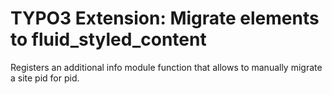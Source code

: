 # TYPO3 Extension: Migrate elements to fluid_styled_content

Registers an additional info module function that allows to manually
migrate a site pid for pid.

